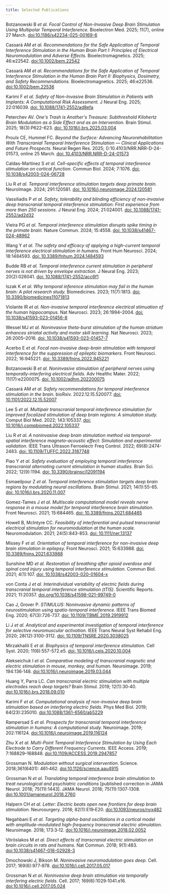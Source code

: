 ```yaml
---
title: Selected Publications
---
```


Botzanowski B *et al. Focal Control of Non-Invasive Deep Brain Stimulation Using Multipolar Temporal Interference.* Bioelectron Med. 2025; 11(7), online 27 March. [doi:10.1186/s42234-025-00169-6](https://bioelecmed.biomedcentral.com/articles/10.1186/s42234-025-00169-6)

Cassarà AM *et al. Recommendations for the Safe Application of Temporal Interference Stimulation in the Human Brain Part I: Principles of Electrical Neuromodulation and Adverse Effects.* Bioelectromagnetics. 2025; 46:e22542. [doi:10.1002/bem.22542](https://onlinelibrary.wiley.com/doi/full/10.1002/bem.22542)

Cassarà AM *et al. Recommendations for the Safe Application of Temporal Interference Stimulation in the Human Brain Part II: Biophysics, Dosimetry, and Safety Recommendations.* Bioelectromagnetics. 2025; 46:e22536. [doi:10.1002/bem.22536](https://onlinelibrary.wiley.com/doi/10.1002/bem.22536)

Karimi F *et al. Safety of Non-Invasive Brain Stimulation in Patients with Implants: A Computational Risk Assessment.* J Neural Eng. 2025; 22:016039. [doi: 10.1088/1741-2552/ad8efa](https://iopscience.iop.org/article/10.1088/1741-2552/ad8efa)

Peterchev AV. *One's Trash is Another's Treasure: Subthreshold Kilohertz Brain Modulation as a Side Effect and as an Intervention.* Brain Stimul. 2025; 18(3):P622-623. [doi: 10.1016/j.brs.2025.03.004](https://www.brainstimjrnl.com/article/S1935-861X(25)00057-9/fulltext)

Proulx CE, Hummel FC. *Beyond the Surface: Advancing Neurorehabilitation With Transcranial Temporal Interference Stimulation — Clinical Applications and Future Prospects.* Neural Regen Res. 2025; ():10.4103/NRR.NRR-D-24-01573, online 25 March. [doi: 10.4103/NRR.NRR-D-24-01573](https://journals.lww.com/nrronline/citation/9900/beyond_the_surface__advancing_neurorehabilitation.775.aspx)

Caldas-Martinez S *et al. Cell-specific effects of temporal interference stimulation on cortical function.* Commun Biol. 2024; 7:1076. [doi: 10.1038/s42003-024-06728](https://www.nature.com/articles/s42003-024-06728-y)

Liu R *et al. Temporal interference stimulation targets deep primate brain.* NeuroImage. 2024; 291:120581. [doi: 10.1016/j.neuroimage.2024.120581](https://www.sciencedirect.com/science/article/pii/S1053811924000764)

Vassiliadis P *et al. Safety, tolerability and blinding efficiency of non-invasive deep transcranial temporal interference stimulation: First experience from more than 250 sessions.* J Neural Eng. 2024; 21:024001. [doi: 10.1088/1741-2552/ad2d32](https://iopscience.iop.org/article/10.1088/1741-2552/ad2d32)

Vieira PG *et al. Temporal interference stimulation disrupts spike timing in the primate brain.* Nature Commun. 2024; 15:4558. [doi: 10.1038/s41467-024-48962](https://www.nature.com/articles/s41467-024-48962-2)

Wang Y *et al. The safety and efficacy of applying a high-current temporal interference electrical stimulation in humans.* Front Hum Neurosci. 2024; 18:1484593. [doi: 10.3389/fnhum.2024.1484593](https://www.frontiersin.org/journals/human-neuroscience/articles/10.3389/fnhum.2024.1484593/full)

Budde RB *et al. Temporal interference current stimulation in peripheral nerves is not driven by envelope extraction.* J Neural Eng. 2023; 20(2):026041. [doi: 10.1088/1741-2552/acc6f1](https://iopscience.iop.org/article/10.1088/1741-2552/acc6f1/meta)

Iszak K *et al. Why temporal inference stimulation may fail in the human brain: A pilot research study.* Biomedicines. 2023; 11(7):1813. [doi: 10.3390/biomedicines11071813](https://www.mdpi.com/2227-9059/11/7/1813)

Violante IR *et al. Non-invasive temporal interference electrical stimuation of the human hippocampus.* Nat Neurosci. 2023; 26:1994–2004. [doi: 10.1038/s41593-023-01456-8](https://www.nature.com/articles/s41593-023-01456-8)

Wessel MJ *et al. Noninvasive theta-burst stimulation of the human striatum enhances striatal activity and motor skill learning.* Nat Neurosci. 2023; 26:2005–2016. [doi: 10.1038/s41593-023-01457-7](https://www.nature.com/articles/s41593-023-01457-7)

Acerbo E *et al. Focal non-invasive deep-brain stimulation with temporal interference for the suppression of epileptic biomarkers.* Front Neurosci. 2022; 16:945221. [doi: 10.3389/fnins.2022.945221](https://www.frontiersin.org/journals/neuroscience/articles/10.3389/fnins.2022.945221/full)

Botzanowski B *et al. Noninvasive stimulation of peripheral nerves using temporally-interfering electrical fields.* Adv Healthc Mater. 2022; 11(17):e2200075. [doi: 10.1002/adhm.202200075](https://onlinelibrary.wiley.com/doi/full/10.1002/adhm.202200075)

Cassarà AM *et al. Safety recommendations for temporal interference stimulation in the brain.* bioRxiv. 2022.12.15.520077. [doi: 10.1101/2022.12.15.52007](https://www.biorxiv.org/content/10.1101/2022.12.15.520077v2)

Lee S *et al. Multipair transcranial temporal interference stimulation for improved focalized stimulation of deep brain regions: A simulation study.* Comput Biol Med. 2022; 143:105337. [doi: 10.1016/j.compbiomed.2022.105337](https://www.sciencedirect.com/science/article/abs/pii/S0010482522001299?via%3Dihub)

Liu R *et al. A noninvasive deep brain stimulation method via temporal-spatial interference magneto-acoustic effect: Simulation and experimental validation.* IEEE Trans Ultrason Ferroelectr Freq Control. 2022; 69(8):2474-2483. [doi: 10.1109/TUFFC.2022.3187748](https://ieeexplore.ieee.org/document/9812716)

Piao Y *et al. Safety evaluation of employing temporal interference transcranial alternating current stimulation in human studies.* Brain Sci. 2022; 12(9):1194. [doi: 10.3390/brainsci12091194](https://www.mdpi.com/2076-3425/12/9/1194)

Esmaeilpour Z *et al. Temporal interference stimulation targets deep brain regions by modulating neural oscillations.* Brain Stimul. 2021; 14(1):55-65. [doi: 10.1016/j.brs.2020.11.007](https://www.brainstimjrnl.com/article/S1935-861X(20)30290-4/fulltext)

Gomez-Tames J *et al. Multiscale computational model reveals nerve response in a mouse model for temporal interference brain stimulation.* Front Neurosci. 2021; 15:684465. [doi: 10.3389/fnins.2021.684465](https://www.frontiersin.org/journals/neuroscience/articles/10.3389/fnins.2021.684465/full)

Howell B, McIntyre CC. *Feasibility of interferential and pulsed transcranial electrical stimulation for neuromodulation at the human scale.* Neuromodulation. 2021; 24(5):843-853. [doi: 10.1111/ner.13137](https://www.neuromodulationjournal.org/article/S1094-7159(21)06186-9/abstract)

Missey F *et al. Orientation of temporal interference for non-invasive deep brain stimulation in epilepsy.* Front Neurosci. 2021; 15:633988. [doi: 10.3389/fnins.2021.633988](https://www.frontiersin.org/journals/neuroscience/articles/10.3389/fnins.2021.633988/full)

Sunshine MD *et al. Restoration of breathing after opioid overdose and spinal cord injury using temporal interference stimulation.* Commun Biol. 2021; 4(1):107. [doi: 10.1038/s42003-020-01604-x](https://www.nature.com/articles/s42003-020-01604-x)

von Conta J *et al. Interindividual variability of electric fields during transcranial temporal interference stimulation (tTIS).* Scientific Reports. 2021; 11:20357. [doi.org/10.1038/s41598-021-99749-0](https://www.nature.com/articles/s41598-021-99749-0)

Cao J, Grover P. *STIMULUS: Noninvasive dynamic patterns of neurostimulation using spatio-temporal interference.* IEEE Trans Biomed Eng. 2020; 67(3):726-737. [doi: 10.1109/TBME.2019.2919912](https://ieeexplore.ieee.org/document/8726149)

Li J *et al. Analytical and experimental investigation of temporal interference for selective neuromuscular activation.* IEEE Trans Neural Syst Rehabil Eng. 2020; 28(12):3100-3112. [doi: 10.1109/TNSRE.2020.3038025](https://ieeexplore.ieee.org/document/9259118)

Mirzakhalili E *et al. Biophysics of temporal interference stimulation.* Cell Syst. 2020; 11(6):557-572.e5. [doi: 10.1016/j.cels.2020.10.004](https://www.sciencedirect.com/science/article/pii/S2405471220303720)

Alekseichuk I *et al. Comparative modeling of transcranial magnetic and electric stimulation in mouse, monkey, and human.* Neuroimage. 2019; 194:136‐148. [doi:10.1016/j.neuroimage.2019.03.044](https://www.sciencedirect.com/science/article/abs/pii/S1053811919302320?via%3Dihub/)

Huang Y, Parra LC. *Can transcranial electric stimulation with multiple electrodes reach deep targets?* Brain Stimul. 2019; 12(1):30‐40. [doi:10.1016/j.brs.2018.09.010](https://www.brainstimjrnl.com/article/S1935-861X(18)30312-7/abstract)

Karimi F *et al. Computational analysis of non-invasive deep brain stimulation based on interfering electric fields.* Phys Med Biol. 2019; 64(23):235010. [doi:10.1088/1361-6560/ab5229](https://iopscience.iop.org/article/10.1088/1361-6560/ab5229)

Rampersad S *et al. Prospects for transcranial temporal interference stimulation in humans: A computational study.* Neuroimage. 2019; 202:116124. [doi:10.1016/j.neuroimage.2019.116124](https://www.sciencedirect.com/science/article/abs/pii/S1053811919307153?via%3Dihub/)

Zhu X *et al. Multi-Point Temporal Interference Stimulation by Using Each Electrode to Carry Different Frequency Currents.* IEEE Access. 2019; 7:168829–168848. [doi:10.1109/ACCESS.2019.2947857](https://ieeexplore.ieee.org/document/8871184)

Grossman N. *Modulation without surgical intervention.* Science. 2018;361(6401): 461‐462. [doi:10.1126/science.aau4915](https://www.science.org/doi/10.1126/science.aau4915)

Grossman N *et al. Translating temporal interference brain stimulation to treat neurological and psychiatric conditions* [published correction in JAMA Neurol. 2018; 75(11):1443]. JAMA Neurol. 2018; 75(11):1307‐1308. [doi:10.1001/jamaneurol.2018.2760](https://jamanetwork.com/journals/jamaneurology/article-abstract/2702591/)

Halpern CH *et al. Letter: Electric beats open new frontiers for deep brain stimulation.* Neurosurgery. 2018; 82(1):E19‐E20. [doi:10.1093/neuros/nyx482](https://journals.lww.com/neurosurgery/Fulltext/2018/01000/Letter__Electric_Beats_Open_New_Frontiers_for_Deep.28.aspx)

Negahbani E *et al. Targeting alpha-band oscillations in a cortical model with amplitude-modulated high-frequency transcranial electric stimulation.* Neuroimage. 2018; 173:3‐12. [doi:10.1016/j.neuroimage.2018.02.0052](https://www.sciencedirect.com/science/article/abs/pii/S1053811918300934?via%3Dihub/)

Vöröslakos M *et al. Direct effects of transcranial electric stimulation on brain circuits in rats and humans.* Nat Commun. 2018; 9(1):483. [doi:10.1038/s41467-018-02928-3](https://www.nature.com/articles/s41467-018-02928-3)

Dmochowski J, Bikson M. *Noninvasive neuromodulation goes deep.* Cell. 2017; 169(6):977‐978. [doi:10.1016/j.cell.2017.05.017](https://www.cell.com/cell/fulltext/S0092-8674(17)30577-9?_returnURL=https%3A%2F%2Flinkinghub.elsevier.com%2Fretrieve%2Fpii%2FS0092867417305779%3Fshowall%3Dtrue/)

Grossman N *et al. Noninvasive deep brain stimulation via temporally interfering electric fields.* Cell. 2017; 169(6):1029‐1041.e16. [doi:10.1016/j.cell.2017.05.024](https://www.cell.com/cell/fulltext/S0092-8674(17)30584-6?_returnURL=https%3A%2F%2Flinkinghub.elsevier.com%2Fretrieve%2Fpii%2FS0092867417305846%3Fshowall%3Dtrue/)
